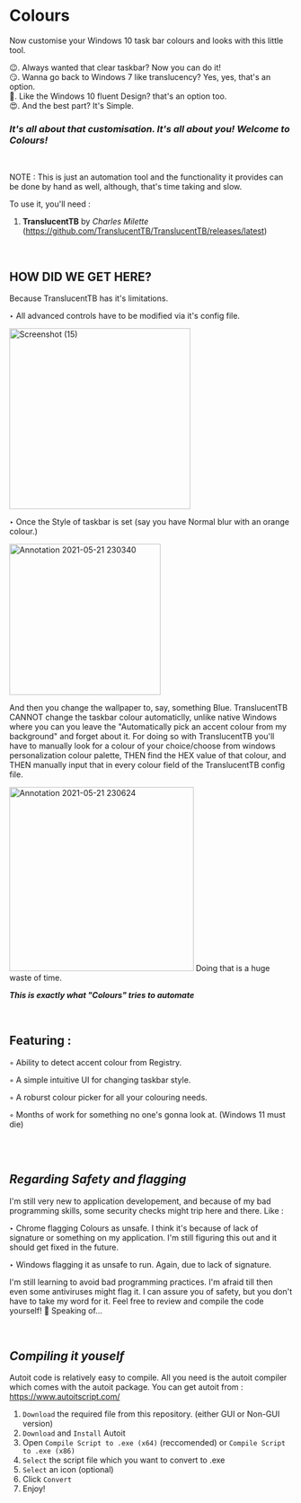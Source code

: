 # Colours

Now customise your Windows 10 task bar colours and looks with this little tool.

😉. Always wanted that clear taskbar? Now you can do it!<br/>
😏. Wanna go back to Windows 7 like translucency? Yes, yes, that's an option.<br/>
🤔. Like the Windows 10 fluent Design? that's an option too.<br/>
 :heart_eyes:. And the best part? It's Simple.<br/>

### _It's all about that customisation. It's all about you! Welcome to Colours!_

<br/>


NOTE : This is just an automation tool and the functionality it provides can be done by hand as well, although, that's time taking and slow.

To use it, you'll need :

1. **TranslucentTB** by _Charles Milette_ (https://github.com/TranslucentTB/TranslucentTB/releases/latest)



<br/>

## **HOW DID WE GET HERE?**


Because TranslucentTB has it's limitations.

 ‣ All advanced controls have to be modified via it's config file.
 
 <img width="322" alt="Screenshot (15)" src="https://user-images.githubusercontent.com/64971616/119177460-fba34800-ba89-11eb-99f0-e8562c1bcafe.png">

 ‣ Once the Style of taskbar is set (say you have Normal blur with an orange colour.)
 
 <img width="269" alt="Annotation 2021-05-21 230340" src="https://user-images.githubusercontent.com/64971616/119176499-cd713880-ba88-11eb-87bc-126cb9d7ddd7.png">
 
  And then you change the wallpaper to, say, something Blue. TranslucentTB CANNOT change the taskbar colour automaticlly, unlike native Windows where you can you leave the "Automatically pick an accent colour from my background" and forget about it.
  For doing so with TranslucentTB you'll have to manually look for a colour of your choice/choose from windows personalization colour palette, THEN find the HEX value of that colour, and THEN manually input that in every colour field of the TranslucentTB config file.
  
 <img width="328" alt="Annotation 2021-05-21 230624" src="https://user-images.githubusercontent.com/64971616/119176830-2f31a280-ba89-11eb-924f-fdb5144aa836.png">
  Doing that is a huge waste of time.
  
  _**This is exactly what "Colours" tries to automate**_
  
  
  <br/>
  
  
  ## **Featuring :**
  
  
  ◦ Ability to detect accent colour from Registry.
  
  ◦ A simple intuitive UI for changing taskbar style.
  
  ◦ A roburst colour picker for all your colouring needs.
  
  ◦ Months of work for something no one's gonna look at. (Windows 11 must die)
  
  
  <br/>
  <br/>
  
  ## _Regarding Safety and flagging_
    
 I'm still very new to application developement, and because of my bad programming skills, some security checks might trip here and there. Like :
 
   ‣  Chrome flagging Colours as unsafe. I think it's because of lack of signature or something on my application. I'm still figuring this out and it should get fixed in the future.
 
   ‣  Windows flagging it as unsafe to run. Again, due to lack of signature.
 
 I'm still learning to avoid bad programming practices. I'm afraid till then even some antiviruses might flag it. I can assure you of safety, but you don't have to take my word for it. Feel free to review and compile the code yourself! 🙂 
 Speaking of...
 
 <br/>
 
 ## _Compiling it youself_
 Autoit code is relatively easy to compile. All you need is the autoit compiler which comes with the autoit package. You can get autoit from : https://www.autoitscript.com/
 
1. `Download` the required file from this repository. (either GUI or Non-GUI version)
2. `Download` and `Install` Autoit
3. Open `Compile Script to .exe (x64)` (reccomended) or `Compile Script to .exe (x86)`
4. `Select` the script file which you want to convert to .exe
5. `Select` an icon (optional)
6. Click `Convert`
7. Enjoy!
